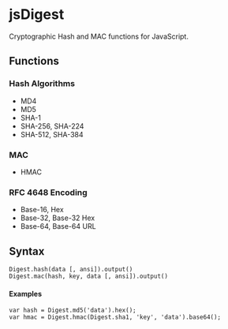 jsDigest
===

Cryptographic Hash and MAC functions for JavaScript.


Functions
---

### Hash Algorithms ###

 * MD4
 * MD5
 * SHA-1
 * SHA-256, SHA-224
 * SHA-512, SHA-384

### MAC ###

 * HMAC

### RFC 4648 Encoding ###

 * Base-16, Hex
 * Base-32, Base-32 Hex
 * Base-64, Base-64 URL


Syntax
---

    Digest.hash(data [, ansi]).output()
    Digest.mac(hash, key, data [, ansi]).output()

#### Examples ####

    var hash = Digest.md5('data').hex();
    var hmac = Digest.hmac(Digest.sha1, 'key', 'data').base64();
